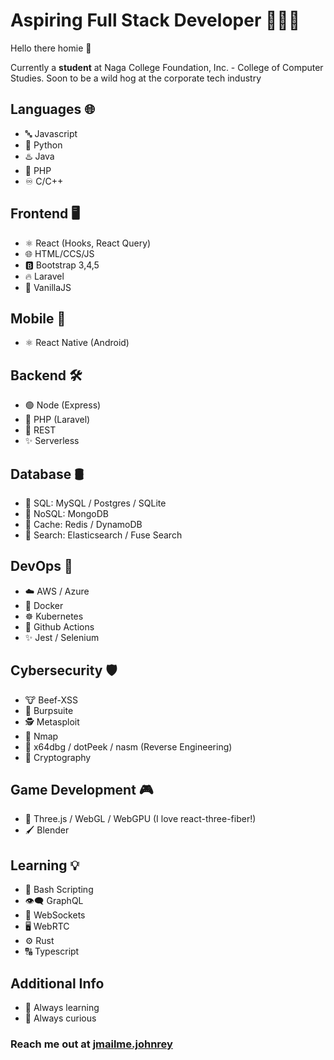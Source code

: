 # Aspiring Full Stack Developer 👨🏻‍💻

Hello there homie 👋

Currently a **student** at Naga College Foundation, Inc. - College of Computer Studies. Soon to be a wild hog at the corporate tech industry 

## Languages 🌐

- 🔤 Javascript
- 🐍 Python
- ♨️ Java
- 🐘 PHP
- ♾️ C/C++

## Frontend 🖥️
- ⚛️ React (Hooks, React Query)
- 🌐 HTML/CCS/JS
- 🅱️ Bootstrap 3,4,5
- 🔥 Laravel
- 🥠 VanillaJS

## Mobile 📱
- ⚛️ React Native (Android)

## Backend 🛠️
- 🟢 Node (Express)
- 🐘 PHP (Laravel)
- 🚀 REST
- ✨ Serverless

## Database 🛢️
- 💾 SQL: MySQL / Postgres / SQLite
- 🔀 NoSQL: MongoDB
- 🚀 Cache: Redis / DynamoDB
- 🔎 Search: Elasticsearch / Fuse Search

## DevOps 🤖
- ☁️ AWS / Azure
- 🐳 Docker
- ☸️ Kubernetes
- 🤖 Github Actions
- ✨ Jest / Selenium

## Cybersecurity 🛡️
- 🐮 Beef-XSS
- 💨 Burpsuite
- 🕵️ Metasploit
- 🎯 Nmap
- 🐞 x64dbg / dotPeek / nasm (Reverse Engineering)
- 🔑 Cryptography

## Game Development 🎮
- 💎 Three.js / WebGL / WebGPU (I love react-three-fiber!)
- 🖌️ Blender

## Learning 💡
- 🔨 Bash Scripting
- 👁️‍🗨️ GraphQL
- 🔄 WebSockets
- 🖥️ WebRTC
- ⚙️ Rust
- 🔠 Typescript

## Additional Info 
- 🌱 Always learning
- 🧐 Always curious

### Reach me out at <a href="mailto:jrtolosa@gbox.ncf.edu.ph">jmailme.johnrey</a>
<!--
**httperror505/httperror505** is a ✨ _special_ ✨ repository because its `README.md` (this file) appears on your GitHub profile.

Here are some ideas to get you started:

- 🔭 I’m currently working on ...
- 🌱 I’m currently learning ...
- 👯 I’m looking to collaborate on ...
- 🤔 I’m looking for help with ...
- 💬 Ask me about ...
- 📫 How to reach me: ...
- 😄 Pronouns: ...
- ⚡ Fun fact: ...
-->
